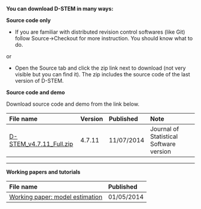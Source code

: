 **You can download D-STEM in many ways:**

**Source code only**

- If you are familiar with distributed revision control softwares (like Git) follow Source->Checkout for more instruction. You should know what to do.

or

- Open the Source tab and click the zip link next to download (not very visible but you can find it). The zip includes the source code of the last version of D-STEM.

**Source code and demo**

Download source code and demo from the link below.

| **File name** | **Version** | **Published** | **Note** |
|:--------------|:------------|:--------------|:---------|
| [D-STEM\_v4.7.11\_Full.zip](http://www.graspa.org/wp-content/uploads/2014/07/D-STEM_v4.7.11_Full.zip) | 4.7.11 | 11/07/2014 | Journal of Statistical Software version |


---


**Working papers and tutorials**

| **File name** | **Published** |
|:--------------|:--------------|
| [Working paper: model estimation](http://www.graspa.org/wp-content/uploads/2014/05/DSTEM_WP.pdf) | 01/05/2014 |